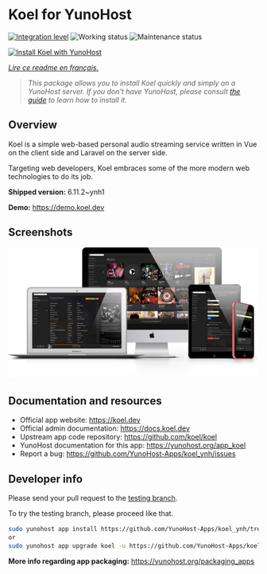 <!--
N.B.: This README was automatically generated by https://github.com/YunoHost/apps/tree/master/tools/README-generator
It shall NOT be edited by hand.
-->

# Koel for YunoHost

[![Integration level](https://dash.yunohost.org/integration/koel.svg)](https://dash.yunohost.org/appci/app/koel) ![Working status](https://ci-apps.yunohost.org/ci/badges/koel.status.svg) ![Maintenance status](https://ci-apps.yunohost.org/ci/badges/koel.maintain.svg)

[![Install Koel with YunoHost](https://install-app.yunohost.org/install-with-yunohost.svg)](https://install-app.yunohost.org/?app=koel)

*[Lire ce readme en français.](./README_fr.md)*

> *This package allows you to install Koel quickly and simply on a YunoHost server.
If you don't have YunoHost, please consult [the guide](https://yunohost.org/#/install) to learn how to install it.*

## Overview

Koel is a simple web-based personal audio streaming service written in Vue on the client side and Laravel on the server side.

Targeting web developers, Koel embraces some of the more modern web technologies to do its job.


**Shipped version:** 6.11.2~ynh1

**Demo:** https://demo.koel.dev

## Screenshots

![Screenshot of Koel](./doc/screenshots/showcase.png)

## Documentation and resources

* Official app website: <https://koel.dev>
* Official admin documentation: <https://docs.koel.dev>
* Upstream app code repository: <https://github.com/koel/koel>
* YunoHost documentation for this app: <https://yunohost.org/app_koel>
* Report a bug: <https://github.com/YunoHost-Apps/koel_ynh/issues>

## Developer info

Please send your pull request to the [testing branch](https://github.com/YunoHost-Apps/koel_ynh/tree/testing).

To try the testing branch, please proceed like that.

``` bash
sudo yunohost app install https://github.com/YunoHost-Apps/koel_ynh/tree/testing --debug
or
sudo yunohost app upgrade koel -u https://github.com/YunoHost-Apps/koel_ynh/tree/testing --debug
```

**More info regarding app packaging:** <https://yunohost.org/packaging_apps>
